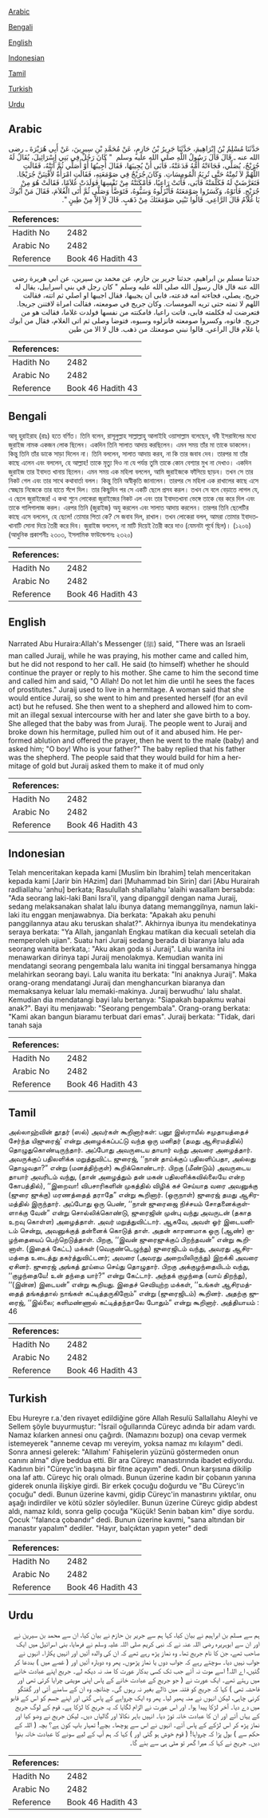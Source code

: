 [Arabic](#arabic)

[Bengali](#bengali)

[English](#english)

[Indonesian](#indonesian)

[Tamil](#tamil)

[Turkish](#turkish)

[Urdu](#urdu)

## Arabic


<div dir="rtl" lang="ar" style={{fontSize:'larger',backgroundColor:'#f8f9fa',padding:20}}>
حَدَّثَنَا مُسْلِمُ بْنُ إِبْرَاهِيمَ، حَدَّثَنَا جَرِيرُ بْنُ حَازِمٍ، عَنْ مُحَمَّدِ بْنِ سِيرِينَ، عَنْ أَبِي هُرَيْرَةَ ـ رضى الله عنه ـ قَالَ قَالَ رَسُولُ اللَّهِ صلى الله عليه وسلم ‏ "‏ كَانَ رَجُلٌ فِي بَنِي إِسْرَائِيلَ، يُقَالُ لَهُ جُرَيْجٌ، يُصَلِّي، فَجَاءَتْهُ أُمُّهُ فَدَعَتْهُ، فَأَبَى أَنْ يُجِيبَهَا، فَقَالَ أُجِيبُهَا أَوْ أُصَلِّي ثُمَّ أَتَتْهُ، فَقَالَتِ اللَّهُمَّ لاَ تُمِتْهُ حَتَّى تُرِيَهُ الْمُومِسَاتِ‏.‏ وَكَانَ جُرَيْجٌ فِي صَوْمَعَتِهِ، فَقَالَتِ امْرَأَةٌ لأَفْتِنَنَّ جُرَيْجًا‏.‏ فَتَعَرَّضَتْ لَهُ فَكَلَّمَتْهُ فَأَبَى، فَأَتَتْ رَاعِيًا، فَأَمْكَنَتْهُ مِنْ نَفْسِهَا فَوَلَدَتْ غُلاَمًا، فَقَالَتْ هُوَ مِنْ جُرَيْجٍ‏.‏ فَأَتَوْهُ، وَكَسَرُوا صَوْمَعَتَهُ فَأَنْزَلُوهُ وَسَبُّوهُ، فَتَوَضَّأَ وَصَلَّى ثُمَّ أَتَى الْغُلاَمَ، فَقَالَ مَنْ أَبُوكَ يَا غُلاَمُ قَالَ الرَّاعِي‏.‏ قَالُوا نَبْنِي صَوْمَعَتَكَ مِنْ ذَهَبٍ‏.‏ قَالَ لاَ إِلاَّ مِنْ طِينٍ ‏"‏‏.‏
</div>
<div style={{backgroundColor:'#f8f9fa',padding:20, marginBottom: 10}}><table> <thead> <tr> <th>References:</th> <th></th> </tr> </thead> <tbody><tr><td>Hadith No</td><td>2482</td></tr><tr><td>Arabic No</td><td>2482</td></tr><tr><td>Reference</td><td>Book 46 Hadith 43</td></tr></tbody></table></div>


<div dir="rtl" lang="ar" style={{fontSize:'larger',backgroundColor:'#f8f9fa',padding:20}}>
حدثنا مسلم بن ابراهيم، حدثنا جرير بن حازم، عن محمد بن سيرين، عن ابي هريرة رضى الله عنه قال قال رسول الله صلى الله عليه وسلم " كان رجل في بني اسراييل، يقال له جريج، يصلي، فجاءته امه فدعته، فابى ان يجيبها، فقال اجيبها او اصلي ثم اتته، فقالت اللهم لا تمته حتى تريه المومسات. وكان جريج في صومعته، فقالت امراة لافتنن جريجا. فتعرضت له فكلمته فابى، فاتت راعيا، فامكنته من نفسها فولدت غلاما، فقالت هو من جريج. فاتوه، وكسروا صومعته فانزلوه وسبوه، فتوضا وصلى ثم اتى الغلام، فقال من ابوك يا غلام قال الراعي. قالوا نبني صومعتك من ذهب. قال لا الا من طين
</div>
<div style={{backgroundColor:'#f8f9fa',padding:20, marginBottom: 10}}><table> <thead> <tr> <th>References:</th> <th></th> </tr> </thead> <tbody><tr><td>Hadith No</td><td>2482</td></tr><tr><td>Arabic No</td><td>2482</td></tr><tr><td>Reference</td><td>Book 46 Hadith 43</td></tr></tbody></table></div>

## Bengali


<div dir="ltr" lang="bn" style={{fontSize:'larger',backgroundColor:'#f8f9fa',padding:20}}>
আবূ হুরাইরাহ (রাঃ) হতে বর্ণিত। তিনি বলেন, রাসূলুল্লাহ সাল্লাল্লাহু আলাইহি ওয়াসাল্লাম বলেছেন, বনী ইসরাঈলের মধ্যে জুরাইজ নামক একজন লোক ছিলেন। একদিন তিনি সালাত আদায় করছিলেন। এমন সময় তাঁর মা তাকে ডাকলেন। কিন্তু তিনি তাঁর ডাকে সাড়া দিলেন না। তিনি বললেন, সালাত আদায় করব, না কি তার জবাব দেব। তারপর মা তাঁর কাছে এলেন এবং বললেন, হে আল্লাহ! তাকে মৃত্যু দিও না যে পর্যন্ত তুমি তাকে কোন বেশ্যার মুখ না দেখাও। একদিন জুরাইজ তার ইবাদত খানায় ছিলেন। এমন সময় এক মহিলা বললেন, আমি জুরাইজকে ফাঁসিয়ে ছাড়ব। তখন সে তার নিকট গেল এবং তার সাথে কথাবার্তা বলল। কিন্তু তিনি অস্বীকৃতি জানালেন। তারপর সে মহিলা এক রাখালের কাছে এসে স্বেচ্ছায় নিজেকে তার হাতে সঁপে দিল। তার কিছুদিন পর সে একটি ছেলে প্রসব করল। তখন সে বলে বেড়াতে লাগল যে, এ ছেলে জুরাইজের! এ কথা শুনে লোকেরা জুরাইজের নিকট এল এবং তার ইবাদতখানা ভেঙ্গে তাকে বের করে দিল এবং তাকে গালিগালাজ করল। এরপর তিনি (জুরাইজ) অযু করলেন এবং সালাত আদায় করলেন। তারপর তিনি ছেলেটির কাছে এসে বললেন, হে ছেলে! তোমার পিতা কে? সে জবাব দিল, রাখাল। তখন লোকেরা বলল, আমরা তোমার ইবাদতখানাটি সোনা দিয়ে তৈরী করে দিব। জুরাইজ বললেন, না মাটি দিয়েই তৈরী করে দাও (যেমনটা পূর্বে ছিল)। (১২০৬) (আধুনিক প্রকাশনীঃ ২৩০৩, ইসলামিক ফাউন্ডেশনঃ ২৩২০)
</div>
<div style={{backgroundColor:'#f8f9fa',padding:20, marginBottom: 10}}><table> <thead> <tr> <th>References:</th> <th></th> </tr> </thead> <tbody><tr><td>Hadith No</td><td>2482</td></tr><tr><td>Arabic No</td><td>2482</td></tr><tr><td>Reference</td><td>Book 46 Hadith 43</td></tr></tbody></table></div>

## English


<div dir="ltr" lang="en" style={{fontSize:'larger',backgroundColor:'#f8f9fa',padding:20}}>
Narrated Abu Huraira:Allah's Messenger (ﷺ) said, "There was an Israeli man called Juraij, while he was praying, his mother came and called him, but he did not respond to her call. He said (to himself) whether he should continue the prayer or reply to his mother. She came to him the second time and called him and said, "O Allah! Do not let him die until he sees the faces of prostitutes." Juraij used to live in a hermitage. A woman said that she would entice Juraij, so she went to him and presented herself (for an evil act) but he refused. She then went to a shepherd and allowed him to commit an illegal sexual intercourse with her and later she gave birth to a boy. She alleged that the baby was from Juraij. The people went to Juraij and broke down his hermitage, pulled him out of it and abused him. He performed ablution and offered the prayer, then he went to the male (baby) and asked him; "O boy! Who is your father?" The baby replied that his father was the shepherd. The people said that they would build for him a hermitage of gold but Juraij asked them to make it of mud only
</div>
<div style={{backgroundColor:'#f8f9fa',padding:20, marginBottom: 10}}><table> <thead> <tr> <th>References:</th> <th></th> </tr> </thead> <tbody><tr><td>Hadith No</td><td>2482</td></tr><tr><td>Arabic No</td><td>2482</td></tr><tr><td>Reference</td><td>Book 46 Hadith 43</td></tr></tbody></table></div>

## Indonesian


<div dir="ltr" lang="id" style={{fontSize:'larger',backgroundColor:'#f8f9fa',padding:20}}>
Telah menceritakan kepada kami [Muslim bin Ibrahim] telah menceritakan kepada kami [Jarir bin HAzim] dari [Muhammad bin Sirin] dari [Abu Hurairah radliallahu 'anhu] berkata; Rasulullah shallallahu 'alaihi wasallam bersabda: "Ada seorang laki-laki Bani Isra'il, yang dipanggil dengan nama Juraij, sedang melaksanakan shalat lalu ibunya datang memanggilnya, namun laki-laki itu enggan menjawabnya. Dia berkata: "Apakah aku penuhi panggilannya atau aku teruskan shalat?". Akhirnya ibunya itu mendekatinya seraya berkata: "Ya Allah, janganlah Engkau matikan dia kecuali setelah dia memperoleh ujian". Suatu hari Juraij sedang berada di biaranya lalu ada seorang wanita berkata,: "Aku akan goda si Juraij". Lalu wanita ini menawarkan dirinya tapi Juraij menolakmya. Kemudian wanita ini mendatangi seorang pengembala lalu wanita ini tinggal bersamanya hingga melahirkan seorang bayi. Lalu wanita itu berkata: "Ini anaknya Juraij". Maka orang-orang mendatangi Juraij dan menghancurkan biaranya dan memaksanya keluar lalu memaki-makinya. Juraij berwudhu' lalu shalat. Kemudian dia mendatangi bayi lalu bertanya: "Siapakah bapakmu wahai anak?". Bayi itu menjawab: "Seorang pengembala". Orang-orang berkata: "Kami akan bangun biaramu terbuat dari emas". Juraij berkata: "Tidak, dari tanah saja
</div>
<div style={{backgroundColor:'#f8f9fa',padding:20, marginBottom: 10}}><table> <thead> <tr> <th>References:</th> <th></th> </tr> </thead> <tbody><tr><td>Hadith No</td><td>2482</td></tr><tr><td>Arabic No</td><td>2482</td></tr><tr><td>Reference</td><td>Book 46 Hadith 43</td></tr></tbody></table></div>

## Tamil


<div dir="ltr" lang="ta" style={{fontSize:'larger',backgroundColor:'#f8f9fa',padding:20}}>
அல்லாஹ்வின் தூதர் (ஸல்) அவர்கள் கூறினார்கள்: பனூ இஸ்ராயீல் சமுதாயத்தைச் சேர்ந்த யிஜுரைஜ்’ என்று அழைக்கப்பட்டு வந்த ஒரு மனிதர் (தமது ஆசிரமத்தில்) தொழுதுகொண்டிருந்தார். அப்போது அவருடைய தாயார் வந்து அவரை அழைத்தார். அவருக்குப் பதிலளிக்க மறுத்துவிட்ட ஜுரைஜ், ‘‘நான் தாய்க்குப் பதிலளிப்பதா, அல்லது தொழுவதா?” என்று (மனத்திற்குள்) கூறிக்கொண்டார். பிறகு (மீண்டும்) அவருடைய தாயார் அவரிடம் வந்து, (தான் அழைத்தும் தன் மகன் பதிலளிக்கவில்லையே என்ற கோபத்தில்), ‘‘இறைவா! விபசாரிகளின் முகத்தில் விழிக் கச் செய்யாத வரை அவனுக்கு (ஜுரை ஜுக்கு) மரணத்தைத் தராதே” என்று கூறினார். (ஒருநாள்) ஜுரைஜ் தமது ஆசிரமத்தில் இருந்தார். அப்போது ஒரு பெண், ‘‘நான் ஜுரைஜை நிச்சயம் சோதனைக்குள்ளாக்கு வேன்” என்று சொல்லிக்கொண்டு, ஜுரைஜின் முன்பு வந்து அவருடன் (தகாத உறவு கொள்ள) அழைத்தாள். அவர் மறுத்துவிட்டார். ஆகவே, அவள் ஓர் இடையனிடம் சென்று, அவனுக்குத் தன்னைக் கொடுத் தாள். அதன் காரணமாக ஒரு (ஆண்) குழந்தையைப் பெற்றெடுத்தாள். பிறகு, ‘‘இவன் ஜுரைஜுக்குப் பிறந்தவன்” என்று கூறினாள். (இதைக் கேட்ட) மக்கள் (வெகுண்டெழுந்து) ஜுரைஜிடம் வந்து, அவரது ஆசிரமத்தை உடைத்து தகர்த்துவிட்டனர்; அவரை (அவரது அறையிலிருந்து) இறக்கி அவரை ஏசினர். ஜுரைஜ் அங்கத் தூய்மை செய்து தொழுதார். பிறகு அக்குழந்தையிடம் வந்து, ‘‘குழந்தையே! உன் தந்தை யார்?” என்று கேட்டார். அந்தக் குழந்தை (வாய் திறந்து), ‘‘(இன்ன) இடையன்” என்று கூறியது. இதைச் செவியுற்ற மக்கள், ‘‘உங்கள் ஆசிரமத்தைத் தங்கத்தால் நாங்கள் கட்டித்தருகிறோம்” என்று (ஜுரைஜிடம்) கூறினர். அதற்கு ஜுரைஜ், ‘‘இல்லை; களிமண்ணால் கட்டித்தந்தாலே போதும்” என்று கூறினார். அத்தியாயம் : 46
</div>
<div style={{backgroundColor:'#f8f9fa',padding:20, marginBottom: 10}}><table> <thead> <tr> <th>References:</th> <th></th> </tr> </thead> <tbody><tr><td>Hadith No</td><td>2482</td></tr><tr><td>Arabic No</td><td>2482</td></tr><tr><td>Reference</td><td>Book 46 Hadith 43</td></tr></tbody></table></div>

## Turkish


<div dir="ltr" lang="tr" style={{fontSize:'larger',backgroundColor:'#f8f9fa',padding:20}}>
Ebu Hureyre r.a.'den rivayet edildiğine göre Allah Resulü Sallallahu Aleyhi ve Sellem şöyle buyurmuştur: "İsrail oğullarında Cüreyc adında bir adam vardı. Namaz kılarken annesi onu çağırdı. (Namazını bozup) ona cevap vermek istemeyerek "anneme cevap mı vereyim, yoksa namaz mı kılayım" dedi. Sonra annesi gelerek: "Allahım' Fahişelerin yüzünü göstermeden onun canını alma" diye beddua etti. Bir ara Cüreyc manastırında ibadet ediyordu. Kadının biri "Cüreyc'in başına bir fitne açayım" dedi. Onun karşısına dikilip ona laf attı. Cüreyc hiç oralı olmadı. Bunun üzerine kadın bir çobanın yanına giderek onunla ilişkiye girdi. Bir erkek çocuğu doğurdu ve "Bu Cüreyc'in çocuğu" dedi. Bunun üzerine kavmi, gidip Cüreyc'in manastırını yıktılar, onu aşağı indirdiler ve kötü sözler söylediler. Bunun üzerine Cüreyc gidip abdest aldı, namaz kıldı, sonra gelip çocuğa "Küçük! Senin baban kim" diye sordu. Çocuk ''falanca çobandır" dedi. Bunun üzerine kavmi, "sana altından bir manastır yapalım" dediler. "Hayır, balçıktan yapın yeter" dedi
</div>
<div style={{backgroundColor:'#f8f9fa',padding:20, marginBottom: 10}}><table> <thead> <tr> <th>References:</th> <th></th> </tr> </thead> <tbody><tr><td>Hadith No</td><td>2482</td></tr><tr><td>Arabic No</td><td>2482</td></tr><tr><td>Reference</td><td>Book 46 Hadith 43</td></tr></tbody></table></div>

## Urdu


<div dir="rtl" lang="ur" style={{fontSize:'larger',backgroundColor:'#f8f9fa',padding:20}}>
ہم سے مسلم بن ابراہیم نے بیان کیا، کہا ہم سے جریر بن حازم نے بیان کیا، ان سے محمد بن سیرین نے اور ان سے ابوہریرہ رضی اللہ عنہ نے کہ نبی کریم صلی اللہ علیہ وسلم نے فرمایا، بنی اسرائیل میں ایک صاحب تھے، جن کا نام جریج تھا۔ وہ نماز پڑھ رہے تھے کہ ان کی والدہ آئیں اور انہیں پکارا۔ انہوں نے جواب نہیں دیا۔ سوچتے رہے کہ جواب دوں یا نماز پڑھوں۔ پھر وہ دوبارہ آئیں اور ( غصے میں ) بددعا کر گئیں، اے اللہ! اسے موت نہ آئے جب تک کسی بدکار عورت کا منہ نہ دیکھ لے۔ جریج اپنے عبادت خانے میں رہتے تھے۔ ایک عورت نے ( جو جریج کے عبادت خانے کے پاس اپنی مویشی چرایا کرتی تھی اور فاحشہ تھی ) کہا کہ جریج کو فتنہ میں ڈالے بغیر نہ رہوں گی۔ چنانچہ وہ ان کے سامنے آئی اور گفتگو کرنی چاہی، لیکن انہوں نے منہ پھیر لیا۔ پھر وہ ایک چرواہے کے پاس گئی اور اپنے جسم کو اس کے قابو میں دے دیا۔ آخر لڑکا پیدا ہوا۔ اور اس عورت نے الزام لگایا کہ یہ جریج کا لڑکا ہے۔ قوم کے لوگ جریج کے یہاں آئے اور ان کا عبادت خانہ توڑ دیا۔ انہیں باہر نکالا اور گالیاں دیں۔ لیکن جریج نے وضو کیا اور نماز پڑھ کر اس لڑکے کے پاس آئے۔ انہوں نے اس سے پوچھا۔ بچے! تمہار باپ کون ہے؟ بچہ ( اللہ کے حکم سے ) بول پڑا کہ چرواہا! ( قوم خوش ہو گئی اور ) کہا کہ ہم آپ کے لیے سونے کا عبادت خانہ بنوا دیں۔ جریج نے کہا کہ میرا گھر تو مٹی ہی سے بنے گا۔
</div>
<div style={{backgroundColor:'#f8f9fa',padding:20, marginBottom: 10}}><table> <thead> <tr> <th>References:</th> <th></th> </tr> </thead> <tbody><tr><td>Hadith No</td><td>2482</td></tr><tr><td>Arabic No</td><td>2482</td></tr><tr><td>Reference</td><td>Book 46 Hadith 43</td></tr></tbody></table></div>
